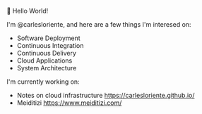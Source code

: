 👋 Hello World!

I'm @carlesloriente, and here are a few things I'm interesed on:

- Software Deployment
- Continuous Integration
- Continuous Delivery
- Cloud Applications
- System Architecture

I'm currently working on:

- Notes on cloud infrastructure https://carlesloriente.github.io/
- Meiditizi https://www.meiditizi.com/

<!---
carlesloriente/carlesloriente is a ✨ special ✨ repository because its `README.md` (this file) appears on your GitHub profile.
You can click the Preview link to take a look at your changes.
--->
